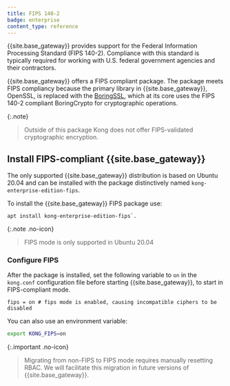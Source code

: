 ```yaml
---
title: FIPS 140-2
badge: enterprise
content_type: reference
---
```


{{site.base_gateway}} provides support for the Federal Information Processing Standard (FIPS 140-2). Compliance with this standard is typically required for working with U.S. federal government agencies and their contractors.

{{site.base_gateway}} offers a FIPS compliant package. The package meets FIPS compliancy because the primary library in {{site.base_gateway}}, OpenSSL, is replaced with the [BoringSSL](https://boringssl.googlesource.com/boringssl/), which at its core uses the FIPS 140-2 compliant BoringCrypto for cryptographic operations.

{:.note}
>Outside of this package Kong does not offer FIPS-validated cryptographic encryption. 

## Install FIPS-compliant {{site.base_gateway}}

The only supported {{site.base_gateway}} distribution is based on Ubuntu 20.04 and can be installed with the package distinctively named `kong-enterprise-edition-fips`.

To install the {{site.base_gateway}} FIPS package use:

    apt install kong-enterprise-edition-fips`.

{:.note .no-icon}
> FIPS mode is only supported in Ubuntu 20.04

### Configure FIPS

After the package is installed, set the following variable to `on` in the `kong.conf` configuration file before starting {{site.base_gateway}}, to start in FIPS-compliant mode. 

```
fips = on # fips mode is enabled, causing incompatible ciphers to be disabled
```

You can also use an environment variable:

```bash
export KONG_FIPS=on
```

{:.important .no-icon}
> Migrating from non-FIPS to FIPS mode requires manually resetting RBAC. We will facilitate this migration in future versions of {{site.base_gateway}}.
